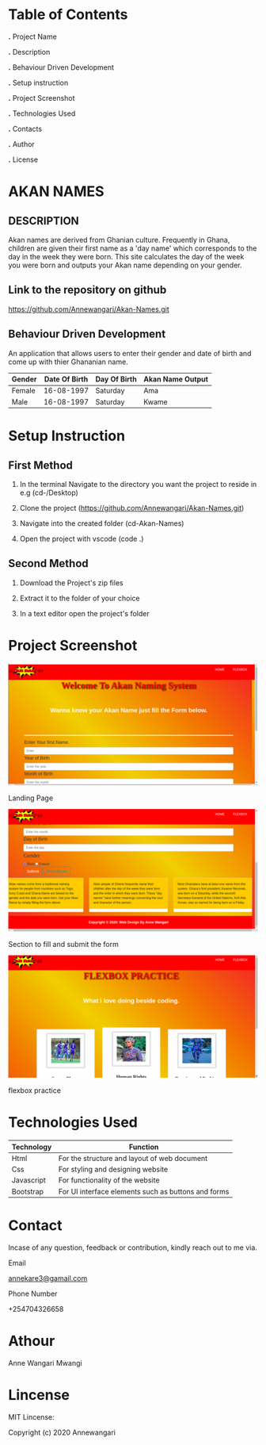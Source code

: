 # Table of Contents

**.** Project Name

**.** Description

**.** Behaviour Driven Development

**.** Setup instruction

**.** Project Screenshot

**.** Technologies Used

**.** Contacts

**.** Author

**.** License


# AKAN NAMES

## DESCRIPTION
Akan names are derived from Ghanian culture. Frequently in Ghana, children are given their first name as a 'day name' which corresponds to the day in the week they were born. This site calculates the day of the week you were born and outputs your Akan name depending on your gender.

## Link to the repository on github
 https://github.com/Annewangari/Akan-Names.git

 ## Behaviour Driven Development
 An application that allows users to enter their gender and date of birth and come up with thier Ghananian name.

 | Gender | Date Of Birth | Day Of Birth | Akan Name Output |
| ----------- | ----------- | ----------- | ----------- |
| Female | 16-08-1997 | Saturday | Ama |
| Male | 16-08-1997 | Saturday | Kwame |

# Setup Instruction
## First Method
1. In the terminal Navigate to the directory you want the project to reside in e.g (cd-/Desktop)

2. Clone the project (https://github.com/Annewangari/Akan-Names.git)

3. Navigate into the created folder (cd-Akan-Names)

4. Open the project with vscode (code .)

## Second Method
1. Download the Project's zip files

2. Extract it to the folder of your choice

3. In a text editor open the project's folder

# Project Screenshot
![alt my portfolio](images/screenshot.png)
 
 Landing Page

 ![alt my portfolio](images/screenshot2.png)

 Section to fill and submit the form

 ![alt my portfolio](images/screenshot3.png)

 flexbox practice

# Technologies Used

 | Technology | Function |
| ----------- | ----------- |
| Html| For the structure and layout of web document |
| Css | For styling and designing website |
| Javascript | For functionality of the website |
| Bootstrap | For UI interface elements such as buttons and forms |

# Contact

Incase of any question, feedback or contribution, kindly reach out to me via.

Email

annekare3@gamail.com
 
 Phone Number

 +254704326658

 # Athour

 Anne Wangari Mwangi

 # Lincense

 MIT Lincense:

 Copyright (c) 2020 Annewangari

